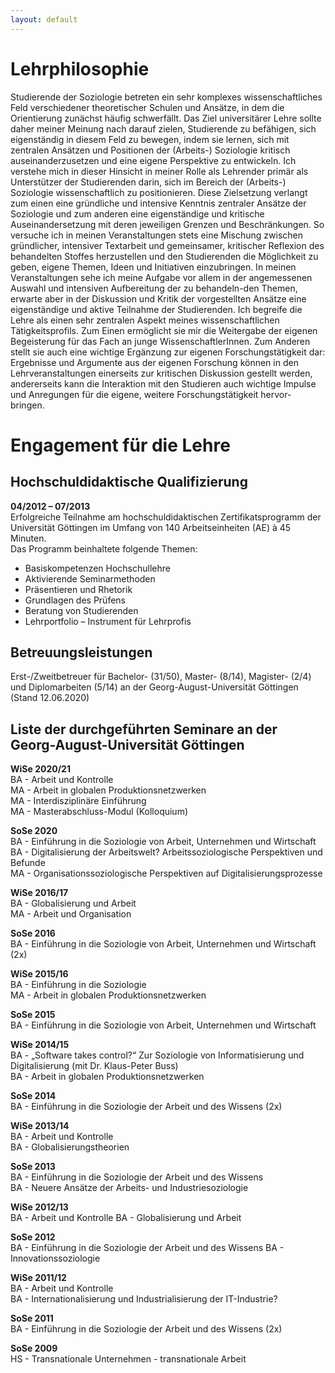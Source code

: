```yaml
---
layout: default
---
```


# Lehrphilosophie

Studierende der Soziologie betreten ein sehr komplexes wissenschaftliches Feld verschiedener theoretischer Schulen und Ansätze, in dem die Orientierung zunächst häufig schwerfällt. Das Ziel universitärer Lehre sollte daher meiner Meinung nach darauf zielen, Studierende zu befähigen, sich eigenständig in diesem Feld zu bewegen, indem sie lernen, sich mit zentralen Ansätzen und Positionen der (Arbeits-) Soziologie kritisch auseinanderzusetzen und eine eigene Perspektive zu entwickeln.
Ich verstehe mich in dieser Hinsicht in meiner Rolle als Lehrender primär als Unterstützer der Studierenden darin, sich im Bereich der (Arbeits-) Soziologie wissenschaftlich zu positionieren. Diese Zielsetzung verlangt zum einen eine gründliche und intensive Kenntnis zentraler Ansätze der Soziologie und zum anderen eine eigenständige und kritische Auseinandersetzung mit deren jeweiligen Grenzen und Beschränkungen.
So versuche ich in meinen Veranstaltungen stets eine Mischung zwischen gründlicher, intensiver Textarbeit und gemeinsamer, kritischer Reflexion des behandelten Stoffes herzustellen und den Studierenden die Möglichkeit zu geben, eigene Themen, Ideen und Initiativen einzubringen. In meinen Veranstaltungen sehe ich meine Aufgabe vor allem in der angemessenen Auswahl und intensiven Aufbereitung der zu behandeln-den Themen, erwarte aber in der Diskussion und Kritik der vorgestellten Ansätze eine eigenständige und aktive Teilnahme der Studierenden.
Ich begreife die Lehre als einen sehr zentralen Aspekt meines wissenschaftlichen Tätigkeitsprofils. Zum Einen ermöglicht sie mir die Weitergabe der eigenen Begeisterung für das Fach an junge WissenschaftlerInnen. Zum Anderen stellt sie auch eine wichtige Ergänzung zur eigenen Forschungstätigkeit dar: Ergebnisse und Argumente aus der eigenen Forschung können in den Lehrveranstaltungen einerseits zur kritischen Diskussion gestellt werden, andererseits kann die Interaktion mit den Studieren auch wichtige Impulse und Anregungen für die eigene, weitere Forschungstätigkeit hervor-bringen.

# Engagement für die Lehre

## Hochschuldidaktische Qualifizierung

**04/2012 – 07/2013**  
Erfolgreiche Teilnahme am hochschuldidaktischen Zertifikatsprogramm
der Universität Göttingen im Umfang von 140 Arbeitseinheiten (AE) à
45 Minuten.  
Das Programm beinhaltete folgende Themen:
* Basiskompetenzen Hochschullehre
* Aktivierende Seminarmethoden
* Präsentieren und Rhetorik
* Grundlagen des Prüfens
* Beratung von Studierenden
* Lehrportfolio – Instrument für Lehrprofis

## Betreuungsleistungen
Erst-/Zweitbetreuer für Bachelor- (31/50), Master- (8/14), Magister- (2/4) und Diplomarbeiten (5/14) an
der Georg-August-Universität Göttingen (Stand 12.06.2020)

## Liste der durchgeführten Seminare an der Georg-August-Universität Göttingen

**WiSe 2020/21**    
BA	- Arbeit und Kontrolle  
MA	- Arbeit in globalen Produktionsnetzwerken  
MA 	- Interdisziplinäre Einführung  
MA	- Masterabschluss-Modul (Kolloquium)  

**SoSe 2020**  
BA	- Einführung in die Soziologie von Arbeit, Unternehmen und Wirtschaft  
BA	- Digitalisierung der Arbeitswelt? Arbeitssoziologische Perspektiven und Befunde  
MA	- Organisationssoziologische Perspektiven auf Digitalisierungsprozesse  

**WiSe 2016/17**  
BA	- Globalisierung und Arbeit  
MA	- Arbeit und Organisation  

**SoSe 2016**  
BA	- Einführung in die Soziologie von Arbeit, Unternehmen und Wirtschaft (2x)  

**WiSe 2015/16**  
BA	- Einführung in die Soziologie  
MA	- Arbeit in globalen Produktionsnetzwerken  

**SoSe 2015**  
BA	- Einführung in die Soziologie von Arbeit, Unternehmen und Wirtschaft  

**WiSe 2014/15**  
BA	- „Software takes control?“ Zur Soziologie von Informatisierung und Digitalisierung (mit Dr. Klaus-Peter Buss)  
BA	- Arbeit in globalen Produktionsnetzwerken  

**SoSe 2014**  
BA	- Einführung in die Soziologie der Arbeit und des Wissens (2x)  

**WiSe 2013/14**  
BA	- Arbeit und Kontrolle  
BA	- Globalisierungstheorien  

**SoSe 2013**  
BA	- Einführung in die Soziologie der Arbeit und des Wissens  
BA	- Neuere Ansätze der Arbeits- und Industriesoziologie  

**WiSe 2012/13**  
BA	- Arbeit und Kontrolle
BA	- Globalisierung und Arbeit

**SoSe 2012**  
BA	- Einführung in die Soziologie der Arbeit und des Wissens
BA	- Innovationssoziologie

**WiSe 2011/12**  
BA	- Arbeit und Kontrolle  
BA	- Internationalisierung und Industrialisierung der IT-Industrie?  

**SoSe 2011**  
BA	- Einführung in die Soziologie der Arbeit und des Wissens (2x)  

**SoSe 2009**  
HS	- Transnationale Unternehmen - transnationale Arbeit  
